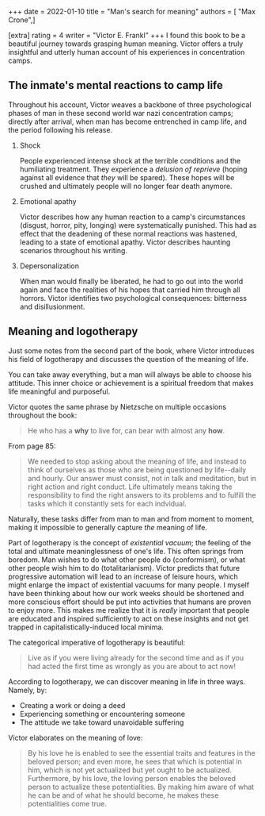 +++
date = 2022-01-10
title = "Man's search for meaning"
authors = [ "Max Crone",]

[extra]
rating = 4
writer = "Victor E. Frankl"
+++
I found this book to be a beautiful journey towards grasping human meaning. Victor offers a truly insightful and utterly human account of his experiences in concentration camps.
<!-- more -->
## The inmate's mental reactions to camp life

Throughout his account, Victor weaves a backbone of three psychological phases of man in these second world war nazi concentration camps; directly after arrival, when man has become entrenched in camp life, and the period following his release.

1. Shock

   People experienced intense shock at the terrible conditions and the humiliating treatment. They experience a *delusion of reprieve* (hoping against all evidence that *they* will be spared). These hopes will be crushed and ultimately people will no longer fear death anymore.
2. Emotional apathy

   Victor describes how any human reaction to a camp's circumstances (disgust, horror, pity, longing) were systematically punished. This had as effect that the deadening of these normal reactions was hastened, leading to a state of emotional apathy. Victor describes haunting scenarios throughout his writing.
3. Depersonalization

   When man would finally be liberated, he had to go out into the world again and face the realities of his hopes that carried him through all horrors. Victor identifies two psychological consequences: bitterness and disillusionment.

## Meaning and logotherapy

Just some notes from the second part of the book, where Victor introduces his field of logotherapy and discusses the question of the meaning of life.

You can take away everything, but a man will always be able to choose his attitude. This inner choice or achievement is a spiritual freedom that makes life meaningful and purposeful.

Victor quotes the same phrase by Nietzsche on multiple occasions throughout the book:

> He who has a **why** to live for, can bear with almost any **how**.

From page 85:

> We needed to stop asking about the meaning of life, and instead to think of ourselves as those who are being questioned by life--daily and hourly.
> Our answer must consist, not in talk and meditation, but in right action and right conduct.
> Life ultimately means taking the responsibility to find the right answers to its problems and to fulfill the tasks which it constantly sets for each indvidual.

Naturally, these tasks differ from man to man and from moment to moment, making it impossible to generally capture *the* meaning of life.

Part of logotherapy is the concept of *existential vacuum*; the feeling of the total and ultimate meaninglessness of one's life. This often springs from boredom. Man wishes to do what other people do (conformism), or what other people wish him to do (totalitarianism). Victor predicts that future progressive automation will lead to an increase of leisure hours, which might enlarge the impact of existential vacuums for many people. I myself have been thinking about how our work weeks should be shortened and more conscious effort should be put into activities that humans are proven to enjoy more. This makes me realize that it is *really* important that people are educated and inspired sufficiently to act on these insights and not get trapped in capitalistically-induced local minima.

The categorical imperative of logotherapy is beautiful:

> Live as if you were living already for the second time and as if you had acted the first time as wrongly as you are about to act now!

According to logotherapy, we can discover meaning in life in three ways. Namely, by:

- Creating a work or doing a deed
- Experiencing something or encountering someone
- The attitude we take toward unavoidable suffering

Victor elaborates on the meaning of love:

> By his love he is enabled to see the essential traits and features in the beloved person; and even more, he sees that which is potential in him, which is not yet actualized but yet ought to be actualized.
> Furthermore, by his love, the loving person enables the beloved person to actualize these potentialities.
> By making him aware of what he can be and of what he should become, he makes these potentialities come true.
